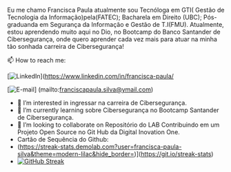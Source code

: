 Eu me chamo Francisca Paula atualmente sou Tecnóloga em GTI( Gestão de Tecnologia da Informação)pela(FATEC);
Bacharela em Direito (UBC);
Pós-graduanda em Segurança da Informação e Gestão de T.I(FMU).
Atualmente, estou  aprendendo muito aqui no Dio, no Bootcamp do Banco Santander de Cibersegurança,
onde quero aprender cada vez mais para atuar na minha tão sonhada carreira de Cibersegurança!

📫 How to reach me:

[![LinkedIn](https://img.shields.io/badge/LinkedIn-0077B5?style=for-the-badge&logo=linkedin&logoColor=white)](https://www.linkedin.com/in/francisca-paula/

[![E-mail](https://img.shields.io/badge/-Email-000?style=for-the-badge&logo=microsoft-outlook&logoColor=007BFF)]    (mailto:franciscapaula.silva@ymail.com)

- 👀 I’m interested in ingressar na carreira de Cibersegurança.
- 🌱 I’m currently learning sobre Cibersegurança no Bootcamp Santander de Cibersegurança.
- 💞️ I’m looking to collaborate on Repositório do LAB Contribuindo em um Projeto Open Source no Git Hub da Digital  Inovation One.
- Cartão de Sequência do Github:
- (https://streak-stats.demolab.com?user=francisca-paula-silva&theme=modern-lilac&hide_border=)](https://git.io/streak-stats)
- <a href="https://git.io/streak-stats"><img src="https://streak-stats.demolab.com?user=francisca-paula-silva&theme=modern-lilac&hide_border=" alt="GitHub Streak" /></a>
  

<!---
francisca-paula-silva/francisca-paula-silva is a ✨ special ✨ repository because its `README.md` (this file) appears on your GitHub profile.
You can click the Preview link to take a look at your changes.
--->

